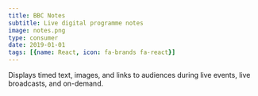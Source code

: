 ```yaml
---
title: BBC Notes
subtitle: Live digital programme notes
image: notes.png
type: consumer
date: 2019-01-01
tags: [{name: React, icon: fa-brands fa-react}]
---
```

Displays timed text, images, and links to audiences during live events, live broadcasts, and on-demand.